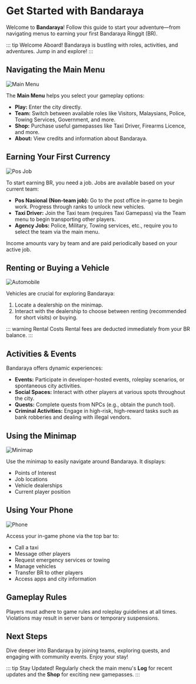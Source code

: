 # Get Started with Bandaraya

Welcome to **Bandaraya**! Follow this guide to start your adventure—from navigating menus to earning your first Bandaraya Ringgit (BR).

::: tip Welcome Aboard!
Bandaraya is bustling with roles, activities, and adventures. Jump in and explore!
:::

## Navigating the Main Menu

![Main Menu](/images/bandaraya/get-started/main-menu.jpg)

The **Main Menu** helps you select your gameplay options:

- **Play:** Enter the city directly.
- **Team:** Switch between available roles like Visitors, Malaysians, Police, Towing Services, Government, and more.
- **Shop:** Purchase useful gamepasses like Taxi Driver, Firearms Licence, and more.
- **About:** View credits and information about Bandaraya.

## Earning Your First Currency

![Pos Job](/images/bandaraya/get-started/pos.jpg)

To start earning BR, you need a job. Jobs are available based on your current team:

- **Pos Nasional (Non-team job):** Go to the post office in-game to begin work. Progress through ranks to unlock new vehicles.
- **Taxi Driver:** Join the Taxi team (requires Taxi Gamepass) via the Team menu to begin transporting other players.
- **Agency Jobs:** Police, Military, Towing services, etc., require you to select the team via the main menu.

Income amounts vary by team and are paid periodically based on your active job.

## Renting or Buying a Vehicle

![Automobile](/images/bandaraya/get-started/automobile.png)

Vehicles are crucial for exploring Bandaraya:

1. Locate a dealership on the minimap.
2. Interact with the dealership to choose between renting (recommended for short visits) or buying.

::: warning Rental Costs
Rental fees are deducted immediately from your BR balance.
:::

## Activities & Events

Bandaraya offers dynamic experiences:

- **Events:** Participate in developer-hosted events, roleplay scenarios, or spontaneous city activities.
- **Social Spaces:** Interact with other players at various spots throughout the city.
- **Quests:** Complete quests from NPCs (e.g., obtain the punch tool).
- **Criminal Activities:** Engage in high-risk, high-reward tasks such as bank robberies and dealing with illegal vendors.

## Using the Minimap

![Minimap](/images/bandaraya/get-started/minimap.png)

Use the minimap to easily navigate around Bandaraya. It displays:

- Points of Interest
- Job locations
- Vehicle dealerships
- Current player position

## Using Your Phone

![Phone](/images/bandaraya/get-started/phone.jpg)

Access your in-game phone via the top bar to:

- Call a taxi
- Message other players
- Request emergency services or towing
- Manage vehicles
- Transfer BR to other players
- Access apps and city information

## Gameplay Rules

Players must adhere to game rules and roleplay guidelines at all times. Violations may result in server bans or temporary suspensions.

## Next Steps

Dive deeper into Bandaraya by joining teams, exploring quests, and engaging with community events. Enjoy your stay!

::: tip Stay Updated!
Regularly check the main menu's **Log** for recent updates and the **Shop** for exciting new gamepasses.
:::

